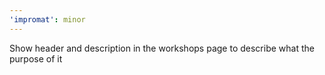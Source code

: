 ```yaml
---
'impromat': minor
---
```


Show header and description in the workshops page to describe what the purpose of it
